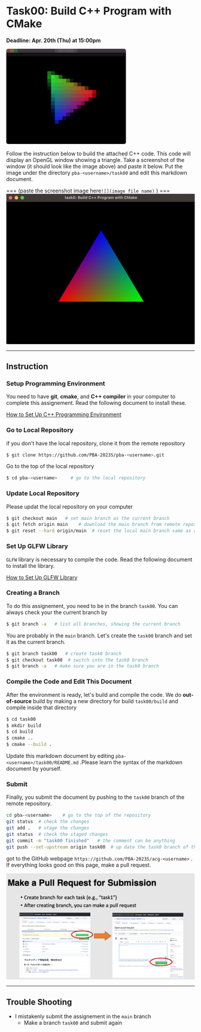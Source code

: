 

# Task00: Build C++ Program with CMake

**Deadline: Apr. 20th (Thu) at 15:00pm**



![preview](preview.png)

Follow the instruction below to build the attached C++ code. This code will display an OpenGL window showing a triangle.  Take a screenshot of the window (it should look like the image above) and paste it below.  Put the image under the directory `pba-<username>/task00` and edit this markdown document. 

=== (paste the screenshot image here`![](image file name)` ) === 
![result image](task00-image.png)



----


## Instruction 

### Setup Programming Environment 

You need to have **git**, **cmake**, and **C++ compiler** in your computer to complete this assignement. Read the following document to install these. 

[How to Set Up C++ Programming Environment](../doc/setup_env.md)



### Go to Local Repository

if you don't have the local repository, clone it from the remote repository

```bash
$ git clone https://github.com/PBA-2023S/pba-<username>.git
```

Go to the top of the local repository

```bash
$ cd pba-<username>     # go to the local repository
```



### Update Local Repository

Please updat the local repository on your computer

```bash
$ git checkout main   # set main branch as the current branch
$ git fetch origin main    # download the main branch from remote repository
$ git reset --hard origin/main  # reset the local main branch same as remote repository
```



### Set Up GLFW Library

`GLFW` library is necessary to compile the code. Read the following document to install the library.

[How to Set Up GLFW Library](../doc/setup_glfw.md)



### Creating a Branch

To do this assignement, you need to be in the branch `task00`.  You can always check your the current branch by

```bash
$ git branch -a   # list all branches, showing the current branch 
```

You are probably in the `main` branch. Let's create the `task00` branch and set it as the current branch.

```bash
$ git branch task00   # create task0 branch
$ git checkout task00  # switch into the task0 branch
$ git branch -a   # make sure you are in the task0 branch
```



### Compile the Code and Edit This Document

After the environment is ready, let's build and compile the code. We do **out-of-source** build by making a new directory for build `task00/build` and compile inside that directory
```bash
$ cd task00
$ mkdir build
$ cd build
$ cmake .. 
$ cmake --build .
```
Update this markdown document by editing `pba-<username>/task00/README.md` .Please learn the syntax of the markdown document by yourself.



### Submit

Finally, you submit the document by pushing to the `task00` branch of the remote repository. 

```bash
cd pba-<username>    # go to the top of the repository
git status  # check the changes
git add .   # stage the changes
git status  # check the staged changes
git commit -m "task00 finished"   # the comment can be anything
git push --set-upstream origin task00  # up date the task0 branch of the remote repository
```

got to the GitHub webpage `https://github.com/PBA-2023S/acg-<username>` . If everything looks good on this page, make a pull request. 

![](../doc/pullrequest.png)


----



## Trouble Shooting

- I mistakenly submit the assignement in the `main` branch
  - Make a branch `task00` and submit again

